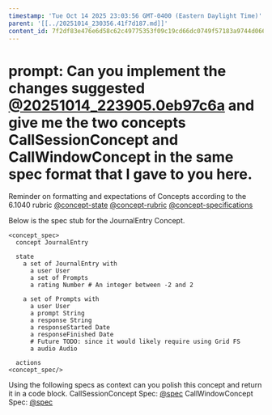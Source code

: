 ```yaml
---
timestamp: 'Tue Oct 14 2025 23:03:56 GMT-0400 (Eastern Daylight Time)'
parent: '[[../20251014_230356.41f7d187.md]]'
content_id: 7f2df83e476e6d58c62c49775353f09c19cd66dc0749f57183a9744d06638222
---
```


# prompt: Can you implement the changes suggested [@20251014\_223905.0eb97c6a](../../context/design/brainstorming/questioning.md/20251014_223905.0eb97c6a.md) and give me the two concepts CallSessionConcept and CallWindowConcept in the same spec format that I gave to you here.

Reminder on formatting and expectations of Concepts according to the 6.1040 rubric
[@concept-state](../background/detailed/concept-state.md)
[@concept-rubric](../background/detailed/concept-rubric.md)
[@concept-specifications](../background/concept-specifications.md)

Below is the spec stub for the JournalEntry Concept.

```
<concept_spec>
  concept JournalEntry

  state
    a set of JournalEntry with
      a user User
      a set of Prompts
      a rating Number # An integer between -2 and 2

    a set of Prompts with
      a user User
      a prompt String
      a response String
      a responseStarted Date
      a responseFinished Date
      # Future TODO: since it would likely require using Grid FS
      a audio Audio

  actions
<concept_spec/>
```

Using the following specs as context can you polish this concept and return it in a code block.
CallSessionConcept Spec: [@spec](../concepts/CallSessionConcept/spec.md)
CallWindowConcept Spec: [@spec](../concepts/CallWindowConcept/spec.md)
